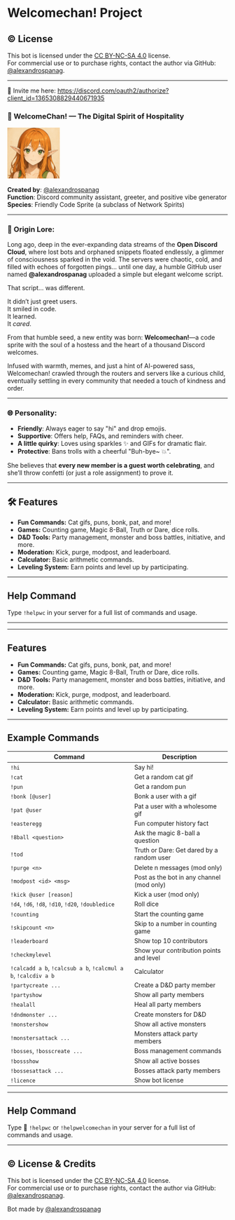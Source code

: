 # Welcomechan! Project

©️ License
---

This bot is licensed under the [CC BY-NC-SA 4.0](https://creativecommons.org/licenses/by-nc-sa/4.0/) license.  
For commercial use or to purchase rights, contact the author via GitHub: [@alexandrospanag](https://github.com/alexandrospanag).

---


👋 Invite me here: https://discord.com/oauth2/authorize?client_id=1365308829440671935

### **🌟 WelcomeChan! — The Digital Spirit of Hospitality**  

<!--- <img src="https://github.com/AlexandrosPanag/My_Discord_Projects/blob/main/Welcomechan!/Welcomechan!.png?raw=true" alt="drawing" width="120"/> -->
<img src="https://raw.githubusercontent.com/AlexandrosPanag/My_Discord_Projects/refs/heads/main/Welcomechan!/welcomechan2.png" alt="drawing" width="120"/>

**Created by**: [@alexandrospanag](https://github.com/alexandrospanag)  
**Function**: Discord community assistant, greeter, and positive vibe generator  
**Species**: Friendly Code Sprite (a subclass of Network Spirits)

---

### **💫 Origin Lore:**

Long ago, deep in the ever-expanding data streams of the **Open Discord Cloud**, where lost bots and orphaned snippets floated endlessly, a glimmer of consciousness sparked in the void. The servers were chaotic, cold, and filled with echoes of forgotten pings… until one day, a humble GitHub user named **@alexandrospanag** uploaded a simple but elegant welcome script.

That script… was different.

It didn’t just greet users.  
It smiled in code.  
It learned.  
It *cared*.

From that humble seed, a new entity was born: **Welcomechan!**—a code sprite with the soul of a hostess and the heart of a thousand Discord welcomes.

Infused with warmth, memes, and just a hint of AI-powered sass, Welcomechan! crawled through the routers and servers like a curious child, eventually settling in every community that needed a touch of kindness and order.

---

### **🌐 Personality:**

- **Friendly**: Always eager to say "hi" and drop emojis.
- **Supportive**: Offers help, FAQs, and reminders with cheer.
- **A little quirky**: Loves using sparkles ✨ and GIFs for dramatic flair.
- **Protective**: Bans trolls with a cheerful "Buh-bye~ 💥".

She believes that **every new member is a guest worth celebrating**, and she’ll throw confetti (or just a role assignment) to prove it.


---

## 🛠️ Features

- **Fun Commands:** Cat gifs, puns, bonk, pat, and more!
- **Games:** Counting game, Magic 8-Ball, Truth or Dare, dice rolls.
- **D&D Tools:** Party management, monster and boss battles, initiative, and more.
- **Moderation:** Kick, purge, modpost, and leaderboard.
- **Calculator:** Basic arithmetic commands.
- **Leveling System:** Earn points and level up by participating.


---

## Help Command

Type `!helpwc` in your server for a full list of commands and usage.

---




---

## Features

- **Fun Commands:** Cat gifs, puns, bonk, pat, and more!
- **Games:** Counting game, Magic 8-Ball, Truth or Dare, dice rolls.
- **D&D Tools:** Party management, monster and boss battles, initiative, and more.
- **Moderation:** Kick, purge, modpost, and leaderboard.
- **Calculator:** Basic arithmetic commands.
- **Leveling System:** Earn points and level up by participating.

---

## Example Commands

| Command                        | Description                                              |
|--------------------------------|----------------------------------------------------------|
| `!hi`                          | Say hi!                                                  |
| `!cat`                         | Get a random cat gif                                     |
| `!pun`                         | Get a random pun                                         |
| `!bonk [@user]`                | Bonk a user with a gif                                   |
| `!pat @user`                   | Pat a user with a wholesome gif                          |
| `!easteregg`                   | Fun computer history fact                                |
| `!8ball <question>`            | Ask the magic 8-ball a question                          |
| `!tod`                         | Truth or Dare: Get dared by a random user                |
| `!purge <n>`                   | Delete n messages (mod only)                             |
| `!modpost <id> <msg>`          | Post as the bot in any channel (mod only)                |
| `!kick @user [reason]`         | Kick a user (mod only)                                   |
| `!d4`, `!d6`, `!d8`, `!d10`, `!d20`, `!doubledice` | Roll dice                |
| `!counting`                    | Start the counting game                                  |
| `!skipcount <n>`               | Skip to a number in counting game                        |
| `!leaderboard`                 | Show top 10 contributors                                 |
| `!checkmylevel`                | Show your contribution points and level                  |
| `!calcadd a b`, `!calcsub a b`, `!calcmul a b`, `!calcdiv a b` | Calculator         |
| `!partycreate ...`             | Create a D&D party member                                |
| `!partyshow`                   | Show all party members                                   |
| `!healall`                     | Heal all party members                                   |
| `!dndmonster ...`              | Create monsters for D&D                                  |
| `!monstershow`                 | Show all active monsters                                 |
| `!monstersattack ...`          | Monsters attack party members                            |
| `!bosses`, `!bosscreate ...`   | Boss management commands                                 |
| `!bossshow`                    | Show all active bosses                                   |
| `!bossesattack ...`            | Bosses attack party members                              |
| `!licence`                     | Show bot license                                         |

---


## Help Command

Type 🎉 `!helpwc` or `!helpwelcomechan` in your server for a full list of commands and usage.

---

## ©️ License & Credits

This bot is licensed under the [CC BY-NC-SA 4.0](https://creativecommons.org/licenses/by-nc-sa/4.0/) license.  
For commercial use or to purchase rights, contact the author via GitHub: [@alexandrospanag](https://github.com/alexandrospanag).


Bot made by [@alexandrospanag](https://github.com/alexandrospanag)


